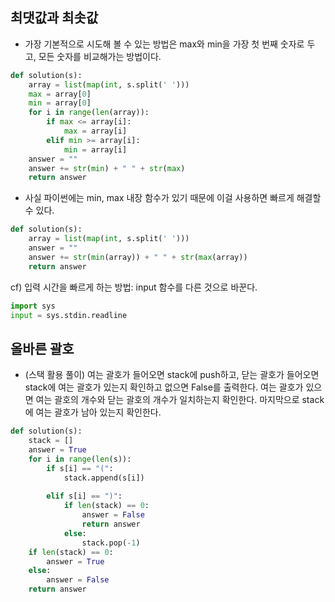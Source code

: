 ## 최댓값과 최솟값

- 가장 기본적으로 시도해 볼 수 있는 방법은 max와 min을 가장 첫 번째 숫자로 두고, 모든 숫자를 비교해가는 방법이다.

```python
def solution(s):
    array = list(map(int, s.split(' '))) 
    max = array[0]
    min = array[0]
    for i in range(len(array)):
        if max <= array[i]:
            max = array[i]
        elif min >= array[i]:
            min = array[i]
    answer = ""
    answer += str(min) + " " + str(max)
    return answer
```

- 사실 파이썬에는 min, max 내장 함수가 있기 때문에 이걸 사용하면 빠르게 해결할 수 있다.

```python
def solution(s):
    array = list(map(int, s.split(' ')))   
    answer = ""
    answer += str(min(array)) + " " + str(max(array))
    return answer
```

cf) 입력 시간을 빠르게 하는 방법: input 함수를 다른 것으로 바꾼다.

```python
import sys
input = sys.stdin.readline
```


## 올바른 괄호

- (스택 활용 풀이) 여는 괄호가 들어오면 stack에 push하고, 닫는 괄호가 들어오면 stack에 여는 괄호가 있는지 확인하고 없으면 False를 출력한다. 여는 괄호가 있으면 여는 괄호의 개수와 닫는 괄호의 개수가 일치하는지 확인한다. 마지막으로 stack에 여는 괄호가 남아 있는지 확인한다.

```python
def solution(s):
    stack = []
    answer = True
    for i in range(len(s)):
        if s[i] == "(":
            stack.append(s[i])
            
        elif s[i] == ")":
            if len(stack) == 0:
                answer = False
                return answer
            else:
                stack.pop(-1)
    if len(stack) == 0:
        answer = True
    else:
        answer = False
    return answer
```
